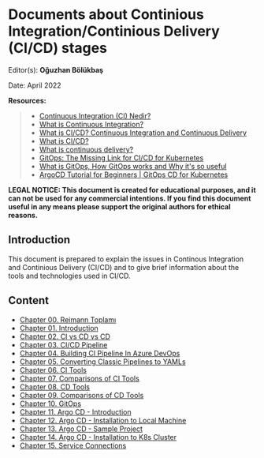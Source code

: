 # Documents about Continious Integration/Continious Delivery (CI/CD) stages

Editor(s): **Oğuzhan Bölükbaş**

Date: April 2022

**Resources:**

> - [Continuous Integration (CI) Nedir?](https://medium.com/bili%C5%9Fim-hareketi/continuous-integration-ci-nedir-fa5dc44e4eb3)
> - [What is Continuous Integration?](https://docs.microsoft.com/en-us/devops/develop/what-is-continuous-integration)
> - [What is CI/CD? Continuous Integration and Continuous Delivery](https://www.guru99.com/continuous-integration.html)
> - [What is CI/CD?](https://www.redhat.com/en/topics/devops/what-is-ci-cd)
> - [What is continuous delivery?](https://www.redhat.com/en/topics/devops/what-is-continuous-delivery)
> - [GitOps: The Missing Link for CI/CD for Kubernetes](https://containerjournal.com/features/gitops-the-missing-link-for-ci-cd-for-kubernetes/)
> - [What is GitOps, How GitOps works and Why it's so useful](https://www.youtube.com/watch?v=f5EpcWp0THw&ab_channel=TechWorldwithNana)
> - [ArgoCD Tutorial for Beginners | GitOps CD for Kubernetes](https://www.youtube.com/watch?v=MeU5_k9ssrs)

**LEGAL NOTICE: This document is created for educational purposes, and it can not be used for any commercial intentions. If you find this document useful in any means please support the original authors for ethical reasons.**

## Introduction

This document is prepared to explain the issues in Continous Integration and Continious Delivery (CI/CD) and to give brief information about the tools and technologies used in CI/CD.

## Content

- [Chapter 00. Reimann Toplamı](ch00-riemann-toplami.md)
- [Chapter 01. Introduction](ch01-introduction.md)
- [Chapter 02. CI vs CD vs CD](ch02-ci-vs-cd-vs-cd.md)
- [Chapter 03. CI/CD Pipeline](ch03-ci-cd-pipeline.md)
- [Chapter 04. Building CI Pipeline In Azure DevOps](ch04-building-ci-pipeline-in-azure-devops.md)
- [Chapter 05. Converting Classic Pipelines to YAMLs](ch05-converting-classic-pipelines-to-yamls.md)
- [Chapter 06. CI Tools](ch06-ci-tools.md)
- [Chapter 07. Comparisons of CI Tools](ch07-comparisons-of-ci-tools.md)
- [Chapter 08. CD Tools](ch08-cd-tools.md)
- [Chapter 09. Comparisons of CD Tools](ch09-comparisons-of-cd-tools.md)
- [Chapter 10. GitOps](ch10-gitops.md)
- [Chapter 11. Argo CD - Introduction](ch11-argocd-introduction.md)
- [Chapter 12. Argo CD - Installation to Local Machine](ch12-argocd-installation-to-local-machine.md)
- [Chapter 13. Argo CD - Sample Project](ch13-argocd-sample-project.md)
- [Chapter 14. Argo CD - Installation to K8s Cluster](ch14-argo-cd-installation-to-k8s-cluster.md)
- [Chapter 15. Service Connections](ch15-service-connections.md)
